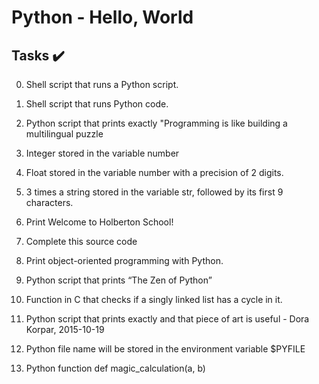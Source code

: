 # Python - Hello, World

## Tasks :heavy_check_mark:

0. Shell script that runs a Python script.

1. Shell script that runs Python code.

2. Python script that prints exactly "Programming is like building a multilingual puzzle

3. Integer stored in the variable number

4. Float stored in the variable number with a precision of 2 digits.

5. 3 times a string stored in the variable str, followed by its first 9 characters.

6. Print Welcome to Holberton School!

7. Complete this source code

8. Print object-oriented programming with Python.

9. Python script that prints “The Zen of Python”

10. Function in C that checks if a singly linked list has a cycle in it.

11. Python script that prints exactly and that piece of art is useful - Dora Korpar, 2015-10-19

12. Python file name will be stored in the environment variable $PYFILE

13. Python function def magic_calculation(a, b)
